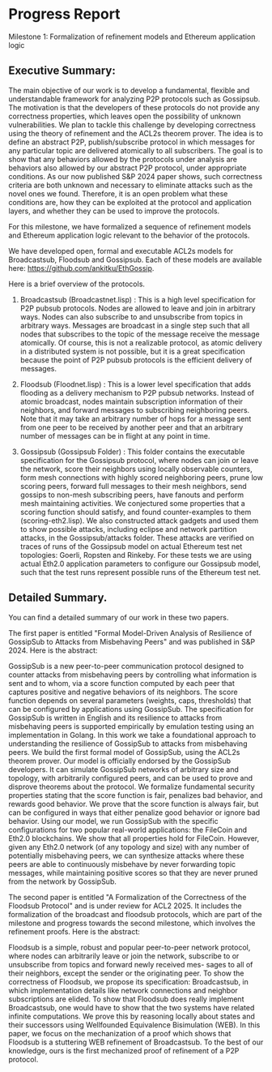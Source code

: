 # Progress Report
Milestone 1: Formalization of refinement models and Ethereum application logic

## Executive Summary:

The main objective of our work is to develop a fundamental, flexible
and understandable framework for analyzing P2P protocols such as
Gossipsub. The motivation is that the developers of these protocols do
not provide any correctness properties, which leaves open the
possibility of unknown vulnerabilities. We plan to tackle this
challenge by developing correctness using the theory of refinement and
the ACL2s theorem prover. The idea is to define an abstract P2P,
publish/subscribe protocol in which messages for any particular topic
are delivered atomically to all subscribers. The goal is to show that
any behaviors allowed by the protocols under analysis are behaviors
also allowed by our abstract P2P protocol, under appropriate
conditions. As our now published S&P 2024 paper shows, such
correctness criteria are both unknown and necessary to eliminate
attacks such as the novel ones we found. Therefore, it is an open
problem what these conditions are, how they can be exploited at the
protocol and application layers, and whether they can be used to
improve the protocols.

For this milestone, we have formalized a sequence of refinement models
and Ethereum application logic relevant to the behavior of the
protocols.

We have developed open, formal and executable ACL2s models for
Broadcastsub, Floodsub and Gossipsub. Each of these models are
available here: https://github.com/ankitku/EthGossip.

Here is a brief overview of the protocols.

1. Broadcastsub (Broadcastnet.lisp) : This is a high level
   specification for P2P pubsub protocols. Nodes are allowed to leave
   and join in arbitrary ways. Nodes can also subscribe to and
   unsubscribe from topics in arbitrary ways. Messages are broadcast
   in a single step such that all nodes that subscribes to the topic
   of the message receive the message atomically. Of course, this is
   not a realizable protocol, as atomic delivery in a distributed
   system is not possible, but it is a great specification because the
   point of P2P pubsub protocols is the efficient delivery of
   messages. 

2. Floodsub (Floodnet.lisp) : This is a lower level specification that
   adds flooding as a delivery mechanism to P2P pubsub
   networks. Instead of atomic broadcast, nodes maintain subscription
   information of their neighbors, and forward messages to subscribing
   neighboring peers. Note that it may take an arbitrary number of
   hops for a message sent from one peer to be received by another
   peer and that an arbitrary number of messages can be in flight at
   any point in time. 

3. Gossipsub (Gossipsub Folder) : This folder contains the executable
   specification for the Gossipsub protocol, where nodes can join or
   leave the network, score their neighbors using locally observable
   counters, form mesh connections with highly scored neighboring
   peers, prune low scoring peers, forward full messages to their mesh
   neighbors, send gossips to non-mesh subscribing peers, have fanouts
   and perform mesh maintaining activities. We conjectured some
   properties that a scoring function should satisfy, and found
   counter-examples to them (scoring-eth2.lisp). We also constructed
   attack gadgets and used them to show possible attacks, including
   eclipse and network partition attacks, in the Gossipsub/attacks
   folder. These attacks are verified on traces of runs of the
   Gossipsub model on actual Ethereum test net topologies: Goerli,
   Ropsten and Rinkeby. For these tests we are using actual Eth2.0
   application parameters to configure our Gossipsub model, such that
   the test runs represent possible runs of the Ethereum test net.

## Detailed Summary.

You can find a detailed summary of our work in these two papers.

The first paper is entitled "Formal Model-Driven Analysis of
Resilience of GossipSub to Attacks from Misbehaving Peers" and was
published in S&P 2024. Here is the abstract:

GossipSub is a new peer-to-peer communication protocol designed to
counter attacks from misbehaving peers by controlling what information
is sent and to whom, via a score function computed by each peer that
captures positive and negative behaviors of its neighbors. The score
function depends on several parameters (weights, caps, thresholds)
that can be configured by applications using GossipSub. The
specification for GossipSub is written in English and its resilience
to attacks from misbehaving peers is supported empirically by
emulation testing using an implementation in Golang.  In this work we
take a foundational approach to understanding the resilience of
GossipSub to attacks from misbehaving peers. We build the first
formal model of GossipSub, using the ACL2s theorem prover. Our model
is officially endorsed by the GossipSub developers. It can simulate
GossipSub networks of arbitrary size and topology, with arbitrarily
configured peers, and can be used to prove and disprove theorems about
the protocol. We formalize fundamental security properties stating
that the score function is fair, penalizes bad behavior, and rewards
good behavior. We prove that the score function is always fair, but
can be configured in ways that either penalize good behavior or ignore
bad behavior. Using our model, we run GossipSub with the specific
configurations for two popular real-world applications: the FileCoin
and Eth2.0 blockchains.  We show that all properties hold for
FileCoin. However, given any Eth2.0 network (of any topology and size)
with any number of potentially misbehaving peers, we can synthesize
attacks where these peers are able to continuously misbehave by never
forwarding topic messages, while maintaining positive scores so that
they are never pruned from the network by GossipSub.


The second paper is entitled "A Formalization of the Correctness of
the Floodsub Protocol" and is under review for ACL2 2025. It includes
the formalization of the broadcast and floodsub protocols, which are
part of the milestone and progress towards the second milestone, which
involves the refinement proofs. Here is the abstract:

Floodsub is a simple, robust and popular peer-to-peer network
protocol, where nodes can arbitrarily leave or join the network,
subscribe to or unsubscribe from topics and forward newly received
mes- sages to all of their neighbors, except the sender or the
originating peer. To show the correctness of Floodsub, we propose its
specification: Broadcastsub, in which implementation details like
network connections and neighbor subscriptions are elided. To show
that Floodsub does really implement Broadcastsub, one would have to
show that the two systems have related infinite computations. We prove
this by reasoning locally about states and their successors using
Wellfounded Equivalence Bisimulation (WEB). In this paper, we focus on
the mechanization of a proof which shows that Floodsub is a stuttering
WEB refinement of Broadcastsub. To the best of our knowledge, ours is
the first mechanized proof of refinement of a P2P protocol.
